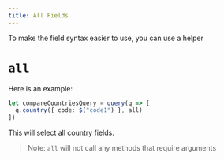 ```yaml
---
title: All Fields
---
```


To make the field syntax easier to use, you can use a helper

# `all`

Here is an example:

```typescript
let compareCountriesQuery = query(q => [
  q.country({ code: $("code1") }, all)
])
```

This will select all country fields.

> Note: `all` will not call any methods that require arguments
